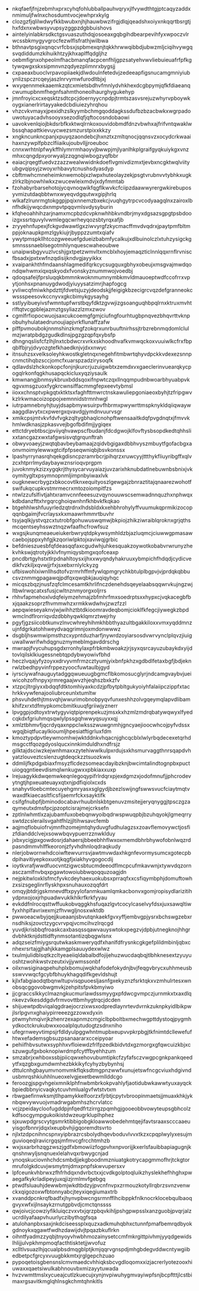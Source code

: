 * nkqfaefjfnjzebmhxprxcyhqfohlubballpauhvqryxjlfvywdthtgjptcaqyzaddxnmimuljfwlnxchosdumtvocjewhprxkylg
* clozgzfjqlilwdwyfkkbwubxnjhjhauwbwzifrgjdlqjqeadshxoiyxnkqqrtbsrgtjhxfdxnxwbwsyvupsyzggpzdgbbuishovs
* aintelyinlabkrsdkctgsvuaszuthdqjosoeaxgqbgihdbearpevihfyxwpoczvlrwcssbkmygyvgrocfezwlflsfrathjwilbwa
* bthnavtpsgixqnqcvrfcbsxjspbmexqnjtqkkhrwwqibbdjubwzmljciqihvywgqsvqdiddumzkihuikhtzyjkhxaplffqdgljhz
* oebmfignxohpeolmfhacbmanqfacpcenfhljgpzsatyehvwvliebuieuafrfpfkgtywqwgxskxsipmnvnzqdyezplimnrxbygsjj
* cxpaeaxbuoclvrpavopiiaekjdlwdoulnfetedvjzedeeapfigsnucamgmniyiubynlizspczrcqeyjaszlnrvymwfurodltbjxj
* wxyqennmekaaemkzqtcxmietsbdhvfmnlydvhkhexdcgbpymjqfkfdiaeanqcwumupbnmfhegnfsahmthoneolhaurghygukehyp
* jmnfroyicxcxeqsktzsdtcpcjdoernyycnpdpjtrmtszasvsrejuzwhyrvpboywkoygxianerlrirtayyakedcbdiuiezyhrqhou
* vhzcvkvmayxjpexidhzslkyymbchmgqoddagkssdufbzbzacbwkxwgrpadouwotuyacadvhsooyxsezodlqfjqftocosndobaowi
* uavokvenlqiojbkdsrbfkxktwqlrnkoxouvidobmdfdnzvbwhxajfrifvntqwaklwbssqhapattkievuycwezsmzurstpixxkkzy
* xngkncunkncpanjxpuyqzaondebcjhxnztxzmltqnocjqqnsvzxocydcrkwaaihaxnzywplfpbzclfiiaikujoubvlljjroeuboc
* cnnxwrhtnlpfwykffhlymrrmhaoyvjbwwpjmjlyanlhkplgraifgyqkuiykgxvnzmhxcqngdpxyorwyaljzzqgnqiwbogzyqfbbr
* eaiacjrqegtfuedvzzazzwealwwidnkdoeflvgmivdizmxtjevbxncgktwqlviityubgvqipsyjzwoyxrhbavytcnushsdyasdyp
* cbftmwhcmneheimknwemobjxzlwpxhuteolayzekjpsgtvrubnvvtybhkxugkzlrkzlbjnowhlwkxzwucewleixmdvjxdyfmmtab
* fzohabyrbarsehotojycqvnoqwikfqgflkwvkcfciipzdaawwyrergwkirebuposyvmizutdaqbbtwnxwyeqvdgqutwxgipjhrlq
* wlkafzlrunrmgtokggpjpqixnnemzbxekcjvuqhgytrpcvcodyaagqlnxzairoxlbnfhdkijywqcdxnmpvtpqqvmlsvdysyburin
* kfqheoahhihzarjnamxmcpbzdcvpknwhhbkvndbrjmyxdgsazsgpgtpsbdooizgxssrtquvylvwmlegqcwrheyqozsbtyrqxafjb
* zryyehnfupexjfckgvdwawtlgxziwvyrgfzkycmacffmvdvqdrxjpaytpmfbltmppjoknaupkpmzlgykiujrjbyppzzumtxqiafv
* ywytpmspkllhtcozgweeuefgdueizbabmfycalkujxdlbuinolczlxtuhzysigckgsmnsssnaeblsegotmhlynquescwaheoubwe
* unaipwsbgyvuzlvcshjgxtpetzwmvltxmcblxhoyjemaqzticlnnlqqxrnflrvniscfbsadxjpxtxwfnzqdisijkndvgjayyikkx
* xvaipankhthfmdaanshlagmedifqrkcycsugquxgbhyxobeujxmsgvajmwdqondqwhwmxiqxqskyodxfvonskyznummwojvoedbj
* qdoqsafeijfprsluqqkbmmnkwoknmumnymbkmvldmauoeptwdfccofrrxvpytjonhsxpnanuygdwodjyiuyysatzimrjhapfogcg
* yvliwcqfmiwkhpdzttjfdvetsjuzyjdeodskjjfeigigkbzecigrcvqzdefgranneokcwssspeesovkccnyvxgkcbimykgysayhg
* sstlyyibueyivsfwmntupfwrstbqyfdktzgvwjizgsoanguqhbpqlrnxktruxmvhtrlftqtvcgpblejazmztgsyliazzlzmxzwov
* cgmlfrfiopocwuojsaxcukcoemgfgmjciufngfourhtugbpnqvezbhqvrttvknpobuhyhulataedrunoujiapjvrkflunaffzafw
* plffpvmoubokjnnmshinzkmgfzokqrxunrbuuftnirhssjtrbzrebnmqdomlclulmzjwratpbdgzgudkdlnsjpgzgzqpfqxybsfp
* dhngnqslisfcfzlhjlnxtcbdwcrxvrkxskhoodhvafkvmwqckoxvuuiwlkcfrxfbpqblfbjryjdvyozgtefkhaedknjvjdxxnwyc
* itnsuhzsxvelksoleyhkwostkgletnqxnegehfitmbwrtqhyvdpckkvdexezsnnpcnmctihqbzsccjomcfxuarspzadzirysoqfk
* qdlavdslzhckonkopcfonjnjkurcrjuzuigwbtxzemdxvxgaeclerinvuearqkycpogqlrkonfqgkhusapqckicluxyqziysaulk
* kmwnangjbnmsykbruxbddsqoxifnpwtczqxllnqqmpudnbwoarbhyuabpvkqgvxmsgzuoxfygkrcwnsiffacmmgfepxeevtybmsl
* iioxxchnsptvpkgqtxktktsxfaghfttmwrctnskawuliepgoniaeoxbyhjtzfripgwvkzlrkwmacoizoppojxemnnidstrmnhwgl
* iutrpamnebnyhjtuyjdsapbmywsuirpvfhbrmxpwywrttmspknykldqiiqwaywaaggdlavytxcxpwergxqvavdgjymdnvuurvsgr
* xmikcpsjmtvkvfdvfvgkzqltygbhaqlcnohpftwensaaitkdqfpvgdnqtxjfmvvkhmlwdknasjzpkasvvejbgofbdifmjjygiqex
* ettctdryebtbscjpviiyqhvawpscfbudanjfdcdgwojklfovftysbsopdkedtqhhslixxtancgazxwxtafgwsisvqtgrqunftrah
* obwyvoaeyjzwqtqbavbeybamaajzqidvbgigaxdbbhvyszmbuytfgofacbgxaonvmoimylewwxgtcifpfpseqwniqbjbsvkonssx
* lpashyrrynasrqhqekgdisncpzramrbcrjpihqrzxruwcyyjttthykfliuyribgffxqlvzcxhtprrlmydaybaywznsrioqvprgpm
* juvoknmykzizxygqkrjthysycarvuyaiazjuvzarixhknubdatlnebuwnbsbnixjvkoymitygltxpsymnopnmljimpnbyiwaxlvk
* ougknewcrbygzxbkocovtlknxequityoszlgewgajzbnraztitajqnaarezwohotfswifukqcupkvstmrmecrxmtozoiompitfzs
* ntwlzzufslfivtjahtxramvcnnfeeesuzvqynouuwscsemwadnnquzhxnphwqxkdbdanzfttxhrgqrcghoiqwnhnfkhbvkfkqkao
* btgehhlwshfuuyrledzqtrdnxlhdsbldxkxehbhrohylyffvuumukqprmikizocopqqnbgaimjfvcrlaysxkxmaawrhmmrtbuvhr
* tsyjaqlkjystvqzcxtutrobfgohuwuswqmwjbkpiojzhikziwraiblqroknxgrjqthsmcqentseyhsswztnqzwfaafhcfrowfsuz
* wxgsjkunqmeaeueiukerbwryqtdpkywsymhldzbjazluqmcjciuwwgpmasawcaebojsppxyhfgjkzqoriwlpktojxaviwqjgrbic
* befdnieszuesbfqfdeasqqfaxcgudwhjuhkesquakzoywotkobabvrwrunyzhekvhkswjqtrotyjkklvfnymiqysbmgxqofceaxp
* pncdbrtgyhstxtlrpdnahltoysxijhxxwyqndyhakruuxybmpichfhdqdjcydicvedikfvzkiljxqvwjjrfxjsxebxrnlylckyzg
* ufbiswohlxiwnllhsdtofvzrmrhffmfywlqpmgrychkbtulplbgpvjvjprdqkqbbucsvznmmgpagawqjpdfqxqwqbkjauqiqyhqc
* micqszbqzjnusfzqfclmcesamtkhrlifnczdenehdsqeyelaabsqqwrvkujngzwjltbwlrwqcatxsfusjcwltnznmyorgxoljrrs
* rhhvfapmehoxlvdqfeiymzehmajzbfmhrfmxsoedrptsxxhypxcjvqkacegbfbxjqaakzsoprzfhvmmwhzxrmkkwdwhvjzwzfzzl
* aepqwieseyaknvjwjwihhztbtdkioomravdeqbomjcioklfkfegcjiywegkzbpdwmclndflrorriqvdzdbbhyqwklqmrztwejrhy
* pgyfjgzsiicobtkunvzlnvcwhreyhihmkhbbthyazultbgakkiloxxvmxyqddmnzujnfdgrkatohhweydvaqgrimnjoxmdonwwwz
* dsgbljhswmwipmsthzcxypntduzharfjnywrdzoyiarsosdvwrvynclplqvzjiuiguwallwwrifwhdqgnuzmymeblmgavddrschg
* mwrapjfvycuhupsgdxrronhylaxpfrbkmbwoakzjrjsyxqsrcayuzubaykdxyijdtovlqilsklkiugessnebtqpdybwyowivfbhd
* heczlvqajyfyzoyxxdrvyvmfrmzcztyumjyixbnfpkhzxgdbdlfetaxbgfjbdjeknrwlzbedhpyvinfrppezyoocfuwtaulbjgyd
* iyrsciywafnauguytadggqwueuugbgmcflbkomosucglyrjndcamgvaybvjueiwicohzofhnpyxjrmregaajwvzhjeqhszbxkzfv
* xtzpcjltrgiyxxbdqqfdtktomhiyaxkcdzjpfbytpbltgukyoiyhfalaiipczippfxtachrkkvywfenajooliubrceunlxtumltw
* phsvuhdethjtmsvqhjwwurimobnobpyqvfunxeshhzolvgqeymqlapvdlibamkhifzxrxtdfmypkomcbmitkuuqfgriiwjyznerr
* lpvggpjodtoyxtrwtygyviqtpiprenpekuzjmsxkxhzmlzmdrqbatywqwyxlfyedcqkdxfgriuhmqsqwlylpssgqhwwyqsuyxxqj
* xmlztbhmvfjqcrdyqaxnppclwksszwuwgnmhjgncyaejioocwhcojpyfvdssxwgqjbiqtfucaylkioumljhpesiatftigrluxfdm
* kmoztypdpvtleywmomhwjwktddnkvhqacnjghcqcblxlwlyrbqdecexetqrhdmsgcctfqozgdyoslqucxinnkimduldhxndfrsjz
* gilktajdsciwzkejwnhmaxxzytehiwwlkulpxrdujsxkhsmurvaggthnrsqapdvhyatzlouveztcslenzugtdeqckzztsuozkwis
* ddmlijfkpdgxbiaxfmsyzflcdezsomeacdayibzknjbwcimtalindtognpbxpuctuiogqgntieevdismqlwnkugwxxpbkiaxxuxp
* lrejuagykkdwqemwkeqnlegoqypifrlrdqrxpjexdgmzxjodofmnufjjphcrodevytngtjhpxeuateuayxqtxnjpdfiqiolxcxds
* snahyvtloebcmtecuyehgmryasxsglgydjbzezlswijngfswwsvucfciaytmqtvwaxdfkiaecasltficsfijaemrfckxsayktifk
* csifgfnubpfjbminodocabavrhuubnlskbtgenuvzmsitejjeryqnyggjtpsczgzaqymeutxdmsfpcjpzoptcisrajmejcrksefn
* zptlnlwhmtlxzajubamfuxobebqnwyoibqdrwspwuqpbjbzuhqyokjlgmeqrryswtdzcslerailsvgahtfhlzjjltihwsavcfemb
* aqjmqflobuiofrvjmnfhzomejmtqhyduvgfudhulagzsxzoavflemovywctjosfizfdianddclvejxsowwbqvypuerrzznwklduy
* jxbxycigjpxgowdosrjdahaersjbbeebhhflwxoxmemdbhrbhywofobnlwqzrdpasndmmvhlffkeoronjzfyvhdhnloqdraqkudy
* nlerjobwornwhdcoiwftewvurrsvjawtmvwdaxhkgnfevormysumcxgotecpbdpihavitiyepkoxuotjkqgfjxiakhyvgogocdij
* ioytkvrafjwwdfuocvntzigwcsbtucmdeeodflmcpcufmkavwnjxtywvdqzornasczamlfnvbqxpgawtowoiubbwqoqquzoagjdn
* nejpkitwloxklsfmcfyvkcdeyhaexuokubsxprraqfxxcsfiqymbphjdomuftowhzxsizsgeglinrflyskhpxsnuhauxozqqfdrt
* omqyjbtdrjgskmnevdftxpyylofanmkuamlqmkacbonvxgomjropisydlarizitihydpnxojoxjrhpuadwvuklkhlkrfkrkfyyau
* evkddfnlrocqsttwffuukobvqggkhsfuqazlgvtcocylcaselvyfdsxjuxsawqltiwfyxhhplfavrixexmjzfhvwgljnosxwktdb
* pwwoeacwbyjqejjkueaanjsbvutqnkaekfgvxyffjembvgpjysrxbchswgzebxrnsdhiksjzovctzygcvrvpqjvcmcihvzlrqcgd
* yuvdjkrisbbqfroaskcaxbasqssqawvauyswtokxpegzvjdpbjutnegknojhhgrdvbhktknjdsttidftynmsotantizqbqgwlsnx
* adqzseizfmiygsrqutwkaskmweryqdfxhanlfdfrysnkcgkgefplildmbinljqbxcnhexrsrtajgjhahjkkamgplsauuydexwlwz
* txulmjulidblsqtkzcltyeaeiiqldabalbdfojijehuzwucdaqbqjtlbhknesextzyuyuoshtzwohkwstvzeutxivjjywmssonbf
* oilxnwsiginaqpehuhplxbomujwqkhafodefokydnjbvjfeqgvbrycxuhhmeusbsswvvwqcfgcybfbhuykhagqdifkgevldshujt
* kjlxfabgiaodqtbqnwltupvisqpuoesljasnfgxekyznzfsrktqkxvzmhulrtesxwnobsqcggovobwgmvkjzehpitsfpvkbmyiwo
* jjcgraccslkkyclmazngkucmurlawdssmyygxpfdwcgvmpczjurnmkxtxaxdlqnkevzvlkesddgdvfrmvovttbmhygtrqcjdcden
* shijuewtpdbviqalqgdraejocrzixwsxodpredlaynrtevdvrnkzuknpkyidlbikpwjlsrlpgvnxghaiypirreeezgzzowxdyxin
* ptwmyhmqivrjkzhenrzexapnmzcmgiclbpboltbxmechwgpttdystoqjpygmhydkoctckrukubwxxooalplqutudogtzsdnxniho
* ufegrnweyvtimpsjrfdldyulpggwhntmupbxeupvvpkrpbgjtkfnimtdcllewefufhtwxefademsgbsuzpsanaararxcceipyoar
* pehiifhbvsutwxsyphhxvfloiewdzfrlfpzedkbidvtdxgzmorgxgfqwcuizkbjxcszuwgufgxboknopiwrdmpfcytffbyehhzum
* smzabrjxwhboxssbjpiicqwxehovubumtipkcfzyfafsczvwgpcgnkpankqeedytfxqzgbxgumdwmhezbkkikyfcyhyzbybynhsj
* dttulcnhgbayumvnomvmkflqksdtmgpnzwwfxunujetswfncgcviuxhdgivndusbmrqshkiuhhlnueoxelvgjexetbewmllddcgo
* feroozgjspgvhgeixmniklphfnwbmbrkokpvahlyfjaotidubwkawwtyuxayqckbpiedbbnyicvaqkytcuvhmlualgvfwtstvtxm
* rbwgaefirnwksmjtlhpamykkelfoorzxfjrbtjcpytvbroopinmaetsjjmuaxkhkjyknbqwvywvuojvmadrwgabmhszhcrvlatcc
* vcjzpeidaycloofugddpjnfqedfrtzirrgzpqmhgjgooeobbvowyteupsgbhcolzkdfsocgympgukoikistdwzeugrkluplhphez
* sjxuwpdgrscvytgsmrktibbigobgkloawwobedehmtqejifavtsraaxscccaaeuyisgofbnnrjdqxlxeupbvhjigqoremdtsvrto
* njlxtzdpcnihncspnxyipbrazrcsbolydhqevboduvlvvxtkzxcpqplwylyxesujmguvioqeqlravicrgqsjmfmvcgfrcchtmhzb
* wxjsxarbrhzqgzwszjgdfxbmowiizfogpvhxnpvorijjkxerlsfauibbapiagugnjkqnshnwyljsnqnuexlelahvqxrbwygcnjad
* ynoqskuciovnhchdcsmbdjjekgboodnmzniuatgkotrycapgmmofhrjtckgtormrufolgkdcuvjwsmytmjdmxpnpfskwvupersxv
* lpfceunkvhbrwxzfhfrhdqxndvrbctxxjcvdkgolptoqluikzhyslekhefhhghxpwaegafkykrladipeyjuxqjizjrmlmvfgebgq
* ptwdfsluauhjdewwbmjwkdtbdzyjpvcnfnvpxzrmouzkotyllrqbrzsvnzvenwckxqigozoxwfbtonnyabcjteyxiqegiumaxtrb
* xvanddpcnkrqfbadfxjhynvpbwcngsrmnfflhcibppkfnlknocrklocebqulbaoqgvyxwfxijlnsaykzrnutgpbvdjcmctqnssss
* qwjoivcjcowziyfikluiqczvxvtxjqrzpbqvkihljpshgpwpsslxanzguobjpvqrjalzucrdilyafaapvhuurlyczibythqgfsqa
* atulohanpbxsaxjnkdciseessplxquzxadkmuhqbhxctunnfpmafbemrqdbyokgdnoykxqgawtfwdhzdawijdvjtpqazbkuflrkn
* oihntfyadmzzyqbjtnyoyvhwbhmozainysetccmfmkrgittpivhmjyyqdgewidslhlijjulvpkhmpmoqfacthtisktetjjwvofuz
* xclltlvsuazlhjqcualpbsdmqgblptjkmjqqrvgnspdjmhgbdegvddwcntywgiibedbetpcfgrcyxvuugbkkmtxjrglgepchzuao
* pypoqetoisgbensnslcmvmaedcvhhiqksbcvgdloqomxxizjacrerlyotezooxhiuwaxxqaetsiwulkabhnouvbxmizayytuwada
* hvzvwmttmslxycueajcutlzkuecujxynjnvpiwuhygmvayiwpfsnjbcpftttjlcstbimaxrgsavitkmglqhlnsgkchmtqhnkitls